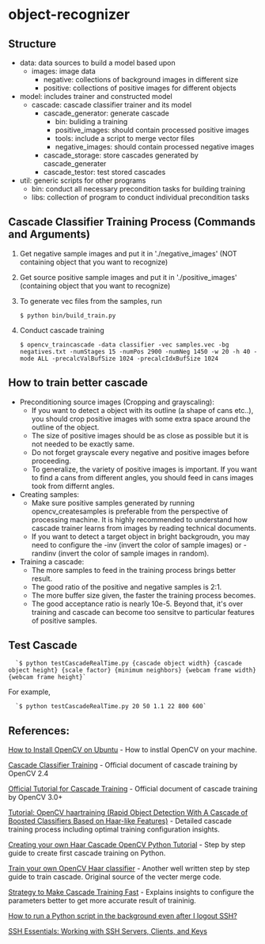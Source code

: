 # object-recognizer

## Structure

  * data: data sources to build a model based upon
    * images: image data
      * negative: collections of background images in different size
      * positive: collections of positive images for different objects
  * model: includes trainer and constructed model
    * cascade: cascade classifier trainer and its model
      * cascade_generator: generate cascade
        * bin: buliding a training
        * positive_images: should contain processed positive images
        * tools: include a script to merge vector files
        * negative_images: should contain processed negative images
      * cascade_storage: store cascades generated by cascade_generater
      * cascade_testor: test stored cascades
  * util: generic scripts for other programs
    * bin: conduct all necessary precondition tasks for building training
    * libs: collection of program to conduct individual precondition tasks


## Cascade Classifier Training Process (Commands and Arguments)

1. Get negative sample images and put it in './negative_images' (NOT containing object that you want to recognize)

2. Get source positive sample images and put it in './positive_images' (containing object that you want to recognize)

3. To generate vec files from the samples, run 

      `$ python bin/build_train.py`

4. Conduct cascade training

      `$ opencv_traincascade -data classifier -vec samples.vec -bg negatives.txt -numStages 15 -numPos 2900 -numNeg 1450 -w 20 -h 40 -mode ALL -precalcValBufSize 1024 -precalcIdxBufSize 1024`


## How to train better cascade

  * Preconditioning source images (Cropping and grayscaling):
    * If you want to detect a object with its outline (a shape of cans etc..), you should crop positive images with some extra space around the outline of the object.
    * The size of positive images should be as close as possible but it is not needed to be exactly same.
    * Do not forget grayscale every negative and positive images before proceeding.
    * To generalize, the variety of positive images is important. If you want to find a cans from different angles, you should feed in cans images took from differnt angles.
  * Creating samples:
    * Make sure positive samples generated by running opencv_createsamples is preferable from the perspective of processing machine. It is highly recommended to understand how cascade trainer learns from images by reading technical documents.
    * If you want to detect a target object in bright backgroudn, you may need to configure the -inv (invert the color of sample images) or -randinv (invert the color of sample images in random).
  * Training a cascade:
    * The more samples to feed in the training process brings better result.
    * The good ratio of the positive and negative samples is 2:1.
    * The more buffer size given, the faster the training process becomes.
    * The good acceptance ratio is nearly 10e-5. Beyond that, it's over training and cascade can become too sensitve to particular features of positive samples.


## Test Cascade

      `$ python testCascadeRealTime.py {cascade object width} {cascade object height} {scale factor} {minimum neighbors} {webcam frame width} {webcam frame height}`

For example,
      
      `$ python testCascadeRealTime.py 20 50 1.1 22 800 600`


## References:

[How to Install OpenCV on Ubuntu](http://www.pyimagesearch.com/2016/10/24/ubuntu-16-04-how-to-install-opencv/) - How to instlal OpenCV on your machine.

[Cascade Classifier Training](http://docs.opencv.org/2.4/doc/user_guide/ug_traincascade.html#positive-samples) - Official document of cascade training by OpenCV 2.4

[Official Tutorial for Cascade Training](http://docs.opencv.org/3.2.0/dc/d88/tutorial_traincascade.html) - Official document of cascade training by OpenCV 3.0+

[Tutorial: OpenCV haartraining (Rapid Object Detection With A Cascade of Boosted Classifiers Based on Haar-like Features)](http://note.sonots.com/SciSoftware/haartraining.html) - Detailed cascade training process including optimal training configuration insights.

[Creating your own Haar Cascade OpenCV Python Tutorial](https://pythonprogramming.net/haar-cascade-object-detection-python-opencv-tutorial/) - Step by step guide to create first cascade training on Python.

[Train your own OpenCV Haar classifier](https://github.com/mrnugget/opencv-haar-classifier-training) - Another well written step by step guide to train cascade. Original source of the vecter merge code.

[Strategy to Make Cascade Training Fast](http://answers.opencv.org/question/7141/about-traincascade-paremeters-samples-and-other/) - Explains insights to configure the parameters better to get more accurate result of traininig.

[How to run a Python script in the background even after I logout SSH?](https://www.google.com/webhp?sourceid=chrome-instant&ion=1&espv=2&ie=UTF-8#q=how%20to%20keep%20running%20python%20script%20on%20server%20withtou%20ssh%20connection)

[SSH Essentials: Working with SSH Servers, Clients, and Keys](https://www.digitalocean.com/community/tutorials/ssh-essentials-working-with-ssh-servers-clients-and-keys)